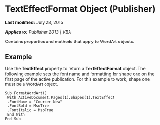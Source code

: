 
# TextEffectFormat Object (Publisher)

 **Last modified:** July 28, 2015

 _**Applies to:** Publisher 2013 | VBA_

Contains properties and methods that apply to WordArt objects.


## Example

Use the  **TextEffect** property to return a **TextEffectFormat** object. The following example sets the font name and formatting for shape one on the first page of the active publication. For this example to work, shape one must be a WordArt object.


```
Sub FormatWordArt() 
 With ActiveDocument.Pages(1).Shapes(1).TextEffect 
 .FontName = "Courier New" 
 .FontBold = MsoTrue 
 .FontItalic = MsoTrue 
 End With 
End Sub
```

